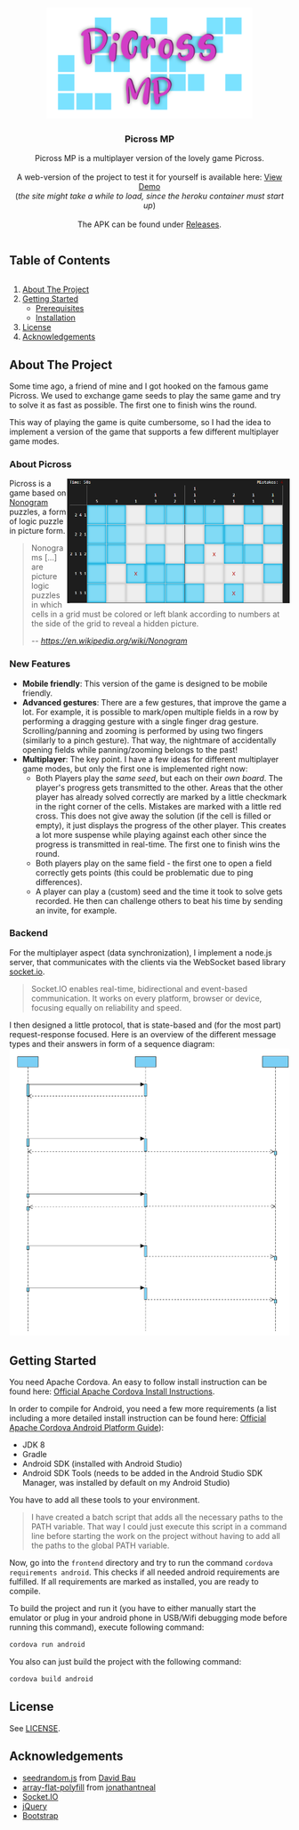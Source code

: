 <!-- PROJECT LOGO -->
<br />
<p align="center">
  <a href="https://github.com/fischly/picross-mp">
    <img src="images/logo.png" alt="Logo" width="370" height="200">
  </a>

  <h3 align="center">Picross MP</h3>

  <p align="center">
    Picross MP is a multiplayer version of the lovely game Picross. 
    <br />
    <br />
    A web-version of the project to test it for yourself is available here:
    <a href="https://picross-mp.herokuapp.com">View Demo</a>
    <br />
    (<i>the site might take a while to load, since the heroku container must start up</i>)
    <br />
    <br />
    The APK can be found under <a href="https://github.com/fischly/picross-mp/releases/tag/v1.0">Releases</a>.
  
  </p>
</p>

<!-- TABLE OF CONTENTS -->
<summary><h2 style="display: inline-block">Table of Contents</h2></summary>
  <ol>
    <li>
      <a href="#about-the-project">About The Project</a>
    </li>
    <li>
      <a href="#getting-started">Getting Started</a>
      <ul>
        <li><a href="#prerequisites">Prerequisites</a></li>
        <li><a href="#installation">Installation</a></li>
      </ul>
    </li>
    <!--<li><a href="#usage">Usage</a></li>-->
    <!--<li><a href="#contributing">Contributing</a></li>-->
    <li><a href="#license">License</a></li>
    <!-- <li><a href="#contact">Contact</a></li>-->
    <li><a href="#acknowledgements">Acknowledgements</a></li>
  </ol>
  
  
  ## About The Project
  
  Some time ago, a friend of mine and I got hooked on the famous game Picross. We used to exchange game seeds to play the same game and try to solve it as fast as possible. The first one to finish wins the round.
  
  This way of playing the game is quite cumbersome, so I had the idea to implement a version of the game that supports a few different multiplayer game modes.
  
  ### About Picross
  <img src="images/picross_screenshot.png" alt="Picross Screenshot by Henry Liou" width="400" align="right" />
  
  Picross is a game based on [Nonogram](https://en.wikipedia.org/wiki/Nonogram) puzzles, a form of logic puzzle in picture form.
  
  > Nonograms [...] are picture logic puzzles in which cells in a grid must be colored or left blank according to numbers at the side of the grid to reveal a hidden picture.
  >
  > -- <cite>https://en.wikipedia.org/wiki/Nonogram</cite>
  
  ### New Features
  - **Mobile friendly**: This version of the game is designed to be mobile friendly.
  - **Advanced gestures**: There are a few gestures, that improve the game a lot. For example, it is possible to mark/open multiple fields in a row by performing a dragging gesture with a single finger drag gesture. Scrolling/panning and zooming is performed by using two fingers (similarly to a pinch gesture). That way, the nightmare of accidentally opening fields while panning/zooming belongs to the past!
  - **Multiplayer**: The key point. I have a few ideas for different multiplayer game modes, but only the first one is implemented right now:
      - Both Players play the *same seed*, but each on their *own board*. The player's progress gets transmitted to the other. Areas that the other player has already solved correctly are marked by a little checkmark in the right corner of the cells. Mistakes are marked with a little red cross. This does not give away the solution (if the cell is filled or empty), it just displays the progress of the other player. This creates a lot more suspense while playing against each other since the progress is transmitted in real-time. The first one to finish wins the round.
      - Both players play on the same field - the first one to open a field correctly gets points (this could be problematic due to ping differences).
      - A player can play a (custom) seed and the time it took to solve gets recorded. He then can challenge others to beat his time by sending an invite, for example. 
  
  ### Backend
  For the multiplayer aspect (data synchronization), I implement a node.js server, that communicates with the clients via the WebSocket based library [socket.io](https://socket.io/).
  > Socket.IO enables real-time, bidirectional and event-based communication.
  > It works on every platform, browser or device, focusing equally on reliability and speed.
  
  I then designed a little protocol, that is state-based and (for the most part) request-response focused. Here is an overview of the different message types and their answers in form of a sequence diagram:
  <br>
  <img src="images/picross-mp-sequence.svg" alt="Logo" width="800">
  
  ## Getting Started
  You need Apache Cordova. An easy to follow install instruction can be found here: [Official Apache Cordova Install Instructions](https://cordova.apache.org/#getstarted).
  
  In order to compile for Android, you need a few more requirements (a list including a more detailed install instruction can be found here: [Official Apache Cordova Android Platform Guide](https://cordova.apache.org/docs/en/10.x/guide/platforms/android/index.html#installing-the-requirements)):
  - JDK 8
  - Gradle
  - Android SDK (installed with Android Studio)
  - Android SDK Tools (needs to be added in the Android Studio SDK Manager, was installed by default on my Android Studio)
 
  You have to add all these tools to your environment.
> I have created a batch script that adds all the necessary paths to the PATH variable. That way I could just execute this script in a command line before starting the work on the project without having to add all the paths to the global PATH variable.
  
  Now, go into the `frontend` directory and try to run the command `cordova requirements android`. This checks if all needed android requirements are fulfilled. If all requirements are marked as installed, you are ready to compile.
  
  To build the project and run it (you have to either manually start the emulator or plug in your android phone in USB/Wifi debugging mode before running this command), execute following command:
  ```sh
  cordova run android
  ```
  You also can just build the project with the following command:
  ```sh
  cordova build android
  ```
  
  ## License
  See [LICENSE](LICENSE).
  
  ## Acknowledgements
  - [seedrandom.js](http://davidbau.com/archives/2010/01/30/random_seeds_coded_hints_and_quintillions.html) from [David Bau](http://davidbau.com/)
  - [array-flat-polyfill](https://github.com/jonathantneal/array-flat-polyfill) from [jonathantneal](https://github.com/jonathantneal)
  - [Socket.IO](https://socket.io/)
  - [jQuery](https://jquery.com/)
  - [Bootstrap](https://getbootstrap.com/)
